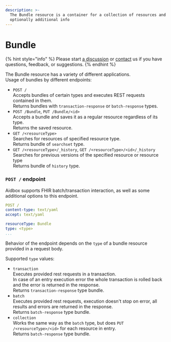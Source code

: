 ```yaml
---
description: >-
  The Bundle resource is a container for a collection of resources and
  optionally additional info
---
```


# Bundle

{% hint style="info" %}
Please start [a discussion](https://github.com/Aidbox/Issues/discussions) or [contact](../../contact-us.md) us if you have questions, feedback, or suggestions.
{% endhint %}

The Bundle resource has a variety of different applications.\
Usage of bundles by different endpoints:

* `POST /`\
  Accepts bundles of certain types and executes REST requests contained in them.\
  Returns bundles with `transaction-response` or `batch-response` types.
* `POST /Bundle`, `PUT /Bundle/<id>`\
  Accepts a bundle and saves it as a regular resource regardless of its type.\
  Returns the saved resource.
* `GET /<resourceType>`\
  Searches for resources of specified resource type.\
  Returns bundle of `searchset` type.
* `GET /<resourceType>/_history`, `GET /<resourceType>/<id>/_history`\
  Searches for previous versions of the specified resource or resource type\
  Returns bundle of `history` type.

### `POST /` endpoint

Aidbox supports FHIR batch/transaction interaction, as well as some additional options to this endpoint.

```yaml
POST /
content-type: text/yaml
accept: text/yaml

resourceType: Bundle
type: <type>
...
```

Behavior of the endpoint depends on the `type` of a bundle resource provided in a request body.

Supported `type` values:

* `transaction`\
  Executes provided rest requests in a transaction.\
  In case of an entry execution error the whole transaction is rolled back and the error is returned in the response.\
  Returns `transaction-response` type bundle.
* `batch`\
  Executes provided rest requests, execution doesn't stop on error, all results and errors are returned in the response.\
  Returns `batch-response` type bundle.
* `collection`\
  Works the same way as the `batch` type, but does `PUT /<resourceType>/<id>` for each resource in entry.\
  Returns `batch-response` type bundle.
